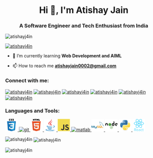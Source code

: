 <h1 align="center">Hi 👋, I'm Atishay Jain</h1>
<h3 align="center">A Software Engineer and Tech Enthusiast from India</h3>

<p align="left"> <img src="https://komarev.com/ghpvc/?username=atishayj4in&label=Profile%20views&color=0e75b6&style=flat" alt="atishayj4in" /> </p>

<p align="left"> <a href="https://twitter.com/atishayj4in" target="blank"><img src="https://img.shields.io/twitter/follow/atishayj4in?logo=twitter&style=for-the-badge" alt="atishayj4in" /></a> </p>

- 🌱 I’m currently learning **Web Development and AIML**

- 📫 How to reach me **atishayjain0002@gmail.com**

<h3 align="left">Connect with me:</h3>
<p align="left">
<a href="https://dev.to/atishayj4in" target="blank"><img align="center" src="https://raw.githubusercontent.com/rahuldkjain/github-profile-readme-generator/master/src/images/icons/Social/devto.svg" alt="atishayj4in" height="30" width="40" /></a>
<a href="https://twitter.com/atishayj4in" target="blank"><img align="center" src="https://raw.githubusercontent.com/rahuldkjain/github-profile-readme-generator/master/src/images/icons/Social/twitter.svg" alt="atishayj4in" height="30" width="40" /></a>
<a href="https://linkedin.com/in/atishayj4in" target="blank"><img align="center" src="https://raw.githubusercontent.com/rahuldkjain/github-profile-readme-generator/master/src/images/icons/Social/linked-in-alt.svg" alt="atishayj4in" height="30" width="40" /></a>
<a href="https://instagram.com/atishayj4in" target="blank"><img align="center" src="https://raw.githubusercontent.com/rahuldkjain/github-profile-readme-generator/master/src/images/icons/Social/instagram.svg" alt="atishayj4in" height="30" width="40" /></a>
<a href="https://www.leetcode.com/atishayj4in" target="blank"><img align="center" src="https://raw.githubusercontent.com/rahuldkjain/github-profile-readme-generator/master/src/images/icons/Social/leet-code.svg" alt="atishayj4in" height="30" width="40" /></a>
<a href="https://auth.geeksforgeeks.org/user/atishayj4in" target="blank"><img align="center" src="https://raw.githubusercontent.com/rahuldkjain/github-profile-readme-generator/master/src/images/icons/Social/geeks-for-geeks.svg" alt="atishayj4in" height="30" width="40" /></a>
</p>

<h3 align="left">Languages and Tools:</h3>
<p align="left"> <a href="https://www.w3schools.com/css/" target="_blank" rel="noreferrer"> <img src="https://raw.githubusercontent.com/devicons/devicon/master/icons/css3/css3-original-wordmark.svg" alt="css3" width="40" height="40"/> </a> <a href="https://git-scm.com/" target="_blank" rel="noreferrer"> <img src="https://www.vectorlogo.zone/logos/git-scm/git-scm-icon.svg" alt="git" width="40" height="40"/> </a> <a href="https://www.w3.org/html/" target="_blank" rel="noreferrer"> <img src="https://raw.githubusercontent.com/devicons/devicon/master/icons/html5/html5-original-wordmark.svg" alt="html5" width="40" height="40"/> </a> <a href="https://www.java.com" target="_blank" rel="noreferrer"> <img src="https://raw.githubusercontent.com/devicons/devicon/master/icons/java/java-original.svg" alt="java" width="40" height="40"/> </a> <a href="https://developer.mozilla.org/en-US/docs/Web/JavaScript" target="_blank" rel="noreferrer"> <img src="https://raw.githubusercontent.com/devicons/devicon/master/icons/javascript/javascript-original.svg" alt="javascript" width="40" height="40"/> </a> <a href="https://www.mathworks.com/" target="_blank" rel="noreferrer"> <img src="https://upload.wikimedia.org/wikipedia/commons/2/21/Matlab_Logo.png" alt="matlab" width="40" height="40"/> </a> <a href="https://www.mysql.com/" target="_blank" rel="noreferrer"> <img src="https://raw.githubusercontent.com/devicons/devicon/master/icons/mysql/mysql-original-wordmark.svg" alt="mysql" width="40" height="40"/> </a> <a href="https://nodejs.org" target="_blank" rel="noreferrer"> <img src="https://raw.githubusercontent.com/devicons/devicon/master/icons/nodejs/nodejs-original-wordmark.svg" alt="nodejs" width="40" height="40"/> </a> <a href="https://www.python.org" target="_blank" rel="noreferrer"> <img src="https://raw.githubusercontent.com/devicons/devicon/master/icons/python/python-original.svg" alt="python" width="40" height="40"/> </a> <a href="https://reactjs.org/" target="_blank" rel="noreferrer"> <img src="https://raw.githubusercontent.com/devicons/devicon/master/icons/react/react-original-wordmark.svg" alt="react" width="40" height="40"/> </a> </p>

<p><img align="left" src="https://github-readme-stats.vercel.app/api/top-langs?username=atishayj4in&show_icons=true&locale=en&layout=compact" alt="atishayj4in" /></p>

<p>&nbsp;<img align="center" src="https://github-readme-stats.vercel.app/api?username=atishayj4in&show_icons=true&locale=en" alt="atishayj4in" /></p>

<p><img align="center" src="https://github-readme-streak-stats.herokuapp.com/?user=atishayj4in&" alt="atishayj4in" /></p>
